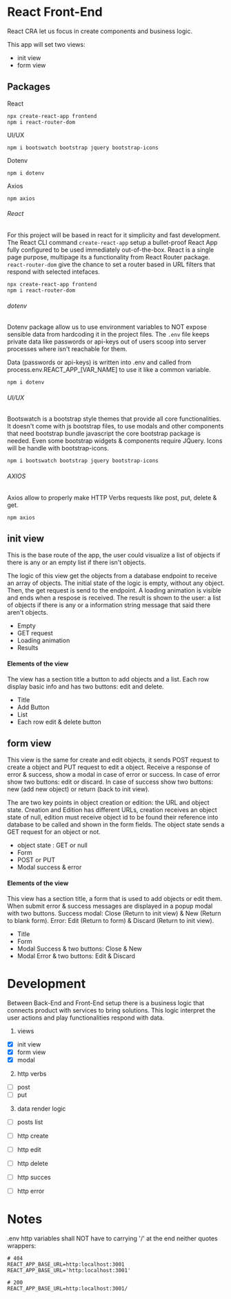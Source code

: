# React Front-End
React CRA let us focus in create components and business logic.

This app will set two views:
* init view
* form view

## Packages
React
~~~
npx create-react-app frontend
npm i react-router-dom
~~~
UI/UX
~~~
npm i bootswatch bootstrap jquery bootstrap-icons
~~~
Dotenv
~~~
npm i dotenv
~~~
Axios
~~~
npm axios
~~~


###### React
For this project will be based in react for it simplicity and fast development. The React CLI command `create-react-app` setup a bullet-proof React App fully configured to be used immediately out-of-the-box. React is a single page purpose, multipage its a functionality from React Router package. `react-router-dom` give the chance to set a router based in URL filters that respond with selected intefaces.
~~~
npx create-react-app frontend
npm i react-router-dom
~~~


###### dotenv
Dotenv package allow us to use environment variables to NOT expose sensible data from hardcoding it in the project files. The `.env` file keeps private data like passwords or api-keys out of users scoop into server processes where isn't reachable for them.

Data (passwords or api-keys) is written into .env and called from process.env.REACT_APP_[VAR_NAME] to use it like a common variable.
~~~
npm i dotenv
~~~


###### UI/UX
Bootswatch is a bootstrap style themes that provide all core functionalities. It doesn't come with js bootstrap files, to use modals and other components that need bootstrap bundle javascript the core bootstrap package is needed. Even some bootstrap widgets & components require JQuery. Icons will be handle with bootstrap-icons.
~~~
npm i bootswatch bootstrap jquery bootstrap-icons
~~~

###### AXIOS
Axios allow to properly make HTTP Verbs requests like post, put, delete & get.
~~~
npm axios
~~~


## init view
This is the base route of the app, the user could visualize a list of objects if there is any or an empty list if there isn't objects.

The logic of this view get the objects from a database endpoint to receive an array of objects. The initial state of the logic is empty, without any object. Then, the get request is send to the endpoint. A loading animation is visible and ends when a respose is received. The result is shown to the user: a list of objects if there is any or a information string message that said there aren't objects.

* Empty
* GET request
* Loading animation
* Results

#### Elements of the view
The view has a section title a button to add objects and a list. Each row display basic info and has two buttons: edit and delete.
* Title
* Add Button
* List
* Each row edit & delete button


## form view
This view is the same for create and edit objects, it sends POST request to create a object and PUT request to edit a object. Receive a response of error & success, show a modal in case of error or success. In case of error show two buttons: edit or discard. In case of success show two buttons: new (add new object) or return (back to init view).

The are two key points in object creation or edition: the URL and object state. Creation and Edition has different URLs, creation receives an object state of null, edition must receive object id to be found their reference into database to be called and shown in the form fields. The object state sends a GET request for an object or not.

* object state : GET or null
* Form
* POST or PUT
* Modal success & error


#### Elements of the view
This view has a section title, a form that is used to add objects or edit them. When submit error & success messages are displayed in a popup modal with two buttons. Success modal: Close (Return to init view) & New (Return to blank form). Error: Edit (Return to form) & Discard (Return to init view).

* Title
* Form
* Modal Success & two buttons: Close & New
* Modal Error & two buttons: Edit & Discard



# Development
Between Back-End and Front-End setup there is a business logic that connects product with services to bring solutions. This logic interpret the user actions and play functionalities respond with data.

1. views
  - [x] init view
  - [x] form view
  - [x] modal

2. http verbs
  - [ ] post
  - [ ] put

3. data render logic
  - [ ] posts list
  - [ ] http create
  - [ ] http edit
  - [ ] http delete
  - [ ] http succes
  - [ ] http error








# Notes
.env http variables shall NOT have to carrying '/' at the end neither quotes wrappers:
~~~
# 404
REACT_APP_BASE_URL=http:localhost:3001
REACT_APP_BASE_URL='http:localhost:3001'

# 200
REACT_APP_BASE_URL=http:localhost:3001/
~~~
